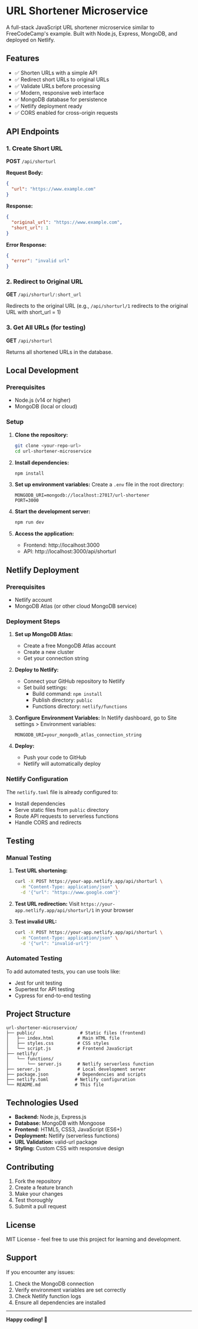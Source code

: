 # URL Shortener Microservice

A full-stack JavaScript URL shortener microservice similar to FreeCodeCamp's example. Built with Node.js, Express, MongoDB, and deployed on Netlify.

## Features

- ✅ Shorten URLs with a simple API
- ✅ Redirect short URLs to original URLs
- ✅ Validate URLs before processing
- ✅ Modern, responsive web interface
- ✅ MongoDB database for persistence
- ✅ Netlify deployment ready
- ✅ CORS enabled for cross-origin requests

## API Endpoints

### 1. Create Short URL
**POST** `/api/shorturl`

**Request Body:**
```json
{
  "url": "https://www.example.com"
}
```

**Response:**
```json
{
  "original_url": "https://www.example.com",
  "short_url": 1
}
```

**Error Response:**
```json
{
  "error": "invalid url"
}
```

### 2. Redirect to Original URL
**GET** `/api/shorturl/:short_url`

Redirects to the original URL (e.g., `/api/shorturl/1` redirects to the original URL with short_url = 1)

### 3. Get All URLs (for testing)
**GET** `/api/shorturl`

Returns all shortened URLs in the database.

## Local Development

### Prerequisites
- Node.js (v14 or higher)
- MongoDB (local or cloud)

### Setup

1. **Clone the repository:**
   ```bash
   git clone <your-repo-url>
   cd url-shortener-microservice
   ```

2. **Install dependencies:**
   ```bash
   npm install
   ```

3. **Set up environment variables:**
   Create a `.env` file in the root directory:
   ```env
   MONGODB_URI=mongodb://localhost:27017/url-shortener
   PORT=3000
   ```

4. **Start the development server:**
   ```bash
   npm run dev
   ```

5. **Access the application:**
   - Frontend: http://localhost:3000
   - API: http://localhost:3000/api/shorturl

## Netlify Deployment

### Prerequisites
- Netlify account
- MongoDB Atlas (or other cloud MongoDB service)

### Deployment Steps

1. **Set up MongoDB Atlas:**
   - Create a free MongoDB Atlas account
   - Create a new cluster
   - Get your connection string

2. **Deploy to Netlify:**
   - Connect your GitHub repository to Netlify
   - Set build settings:
     - Build command: `npm install`
     - Publish directory: `public`
     - Functions directory: `netlify/functions`

3. **Configure Environment Variables:**
   In Netlify dashboard, go to Site settings > Environment variables:
   ```
   MONGODB_URI=your_mongodb_atlas_connection_string
   ```

4. **Deploy:**
   - Push your code to GitHub
   - Netlify will automatically deploy

### Netlify Configuration

The `netlify.toml` file is already configured to:
- Install dependencies
- Serve static files from `public` directory
- Route API requests to serverless functions
- Handle CORS and redirects

## Testing

### Manual Testing

1. **Test URL shortening:**
   ```bash
   curl -X POST https://your-app.netlify.app/api/shorturl \
     -H "Content-Type: application/json" \
     -d '{"url": "https://www.google.com"}'
   ```

2. **Test URL redirection:**
   Visit `https://your-app.netlify.app/api/shorturl/1` in your browser

3. **Test invalid URL:**
   ```bash
   curl -X POST https://your-app.netlify.app/api/shorturl \
     -H "Content-Type: application/json" \
     -d '{"url": "invalid-url"}'
   ```

### Automated Testing

To add automated tests, you can use tools like:
- Jest for unit testing
- Supertest for API testing
- Cypress for end-to-end testing

## Project Structure

```
url-shortener-microservice/
├── public/                 # Static files (frontend)
│   ├── index.html         # Main HTML file
│   ├── styles.css         # CSS styles
│   └── script.js          # Frontend JavaScript
├── netlify/
│   └── functions/
│       └── server.js      # Netlify serverless function
├── server.js              # Local development server
├── package.json           # Dependencies and scripts
├── netlify.toml          # Netlify configuration
└── README.md             # This file
```

## Technologies Used

- **Backend:** Node.js, Express.js
- **Database:** MongoDB with Mongoose
- **Frontend:** HTML5, CSS3, JavaScript (ES6+)
- **Deployment:** Netlify (serverless functions)
- **URL Validation:** valid-url package
- **Styling:** Custom CSS with responsive design

## Contributing

1. Fork the repository
2. Create a feature branch
3. Make your changes
4. Test thoroughly
5. Submit a pull request

## License

MIT License - feel free to use this project for learning and development.

## Support

If you encounter any issues:
1. Check the MongoDB connection
2. Verify environment variables are set correctly
3. Check Netlify function logs
4. Ensure all dependencies are installed

---

**Happy coding! 🚀** 